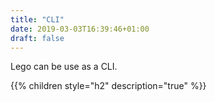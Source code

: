 ```yaml
---
title: "CLI"
date: 2019-03-03T16:39:46+01:00
draft: false
---
```


Lego can be use as a CLI.

<!--more-->

{{% children style="h2" description="true" %}}
